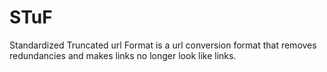 # STuF
Standardized Truncated url Format is a url conversion format that removes redundancies and makes links no longer look like links.
